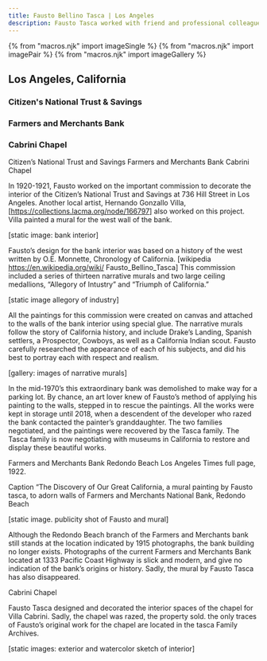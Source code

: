 ```yaml
---
title: Fausto Bellino Tasca | Los Angeles
description: Fausto Tasca worked with friend and professional colleague, Carlo Wostry, at Saint Andrew’s Church in Pasadena, California.
---
```

{% from "macros.njk" import imageSingle %}
{% from "macros.njk" import imagePair %}
{% from "macros.njk" import imageGallery %}

## Los Angeles, California

### Citizen's National Trust & Savings
### Farmers and Merchants Bank
### Cabrini Chapel

Citizen’s National Trust and Savings Farmers and Merchants Bank Cabrini Chapel

In 1920-1921, Fausto worked on the important commission to decorate the interior of the Citizen’s National Trust and Savings at 736 Hill Street in Los Angeles. Another local artist, Hernando Gonzallo Villa, [https://collections.lacma.org/node/166797] also worked on this project. Villa painted a mural for the west wall of the bank.

[static image: bank interior]

Fausto’s design for the bank interior was based on a history of the west written by O.E. Monnette, Chronology of California. [wikipedia https://en.wikipedia.org/wiki/ Fausto_Bellino_Tasca] This commission included a series of thirteen narrative murals and two large ceiling medallions, “Allegory of Intustry” and “Triumph of California.”

[static image allegory of industry]

All the paintings for this commission were created on canvas and attached to the walls of the bank interior using special glue. The narrative murals follow the story of California history, and include Drake’s Landing, Spanish settlers, a Prospector, Cowboys, as well as a California Indian scout. Fausto carefully researched the appearance of each of his subjects, and did his best to portray each with respect and realism.

[gallery: images of narrative murals]

In the mid-1970’s this extraordinary bank was demolished to make way for a parking lot. By chance, an art lover knew of Fausto’s method of applying his painting to the walls, stepped in to rescue the paintings. All the works were kept in storage until 2018, when a descendent of the developer who razed the bank contacted the painter’s granddaughter. The two families negotiated, and the paintings were recovered by the Tasca family. The Tasca family is now negotiating with museums in California to restore and display these beautiful works.


Farmers and Merchants Bank Redondo Beach
Los Angeles Times full page, 1922.

Caption “The Discovery of Our Great California, a mural painting by Fausto tasca, to adorn walls of Farmers and Merchants National Bank, Redondo Beach

[static image. publicity shot of Fausto and mural]

Although the Redondo Beach branch of the Farmers and Merchants bank still stands at the location indicated by 1915 photographs, the bank building no longer exists. Photographs of the current Farmers and Merchants Bank located at 1333 Pacific Coast Highway is slick and modern, and give no indication of the bank’s origins or history. Sadly, the mural by Fausto Tasca has also disappeared.

Cabrini Chapel

Fausto Tasca designed and decorated the interior spaces of the chapel for Villa Cabrini. Sadly, the chapel was razed, the property sold. the only traces of Fausto’s original work for the chapel are located in the tasca Family Archives.

[static images: exterior and watercolor sketch of interior]
